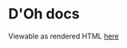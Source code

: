 # D'Oh docs
Viewable as rendered HTML [here](https://cdn.rawgit.com/thecoshman/doh/doc/doh/index.html)
